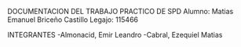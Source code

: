 DOCUMENTACION DEL TRABAJO PRACTICO DE SPD
Alumno: Matias Emanuel Briceño Castillo
Legajo: 115466

INTEGRANTES
-Almonacid, Emir Leandro
-Cabral, Ezequiel Matias

